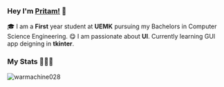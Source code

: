 ### Hey I'm [Pritam!](https://github.com/warmachine028) 🚀

🎓 I am a **First** year student at **UEMK** pursuing my Bachelors in Computer Science Engineering. 
😋 I am passionate about **UI**. Currently learning GUI app deigning in **tkinter**. 




### My Stats 👨🏻‍💻
<img src="https://github-readme-stats.vercel.app/api?username=warmachine028&layout=compact&hide_title=true&include_all_commits=true" alt="warmachine028" />

